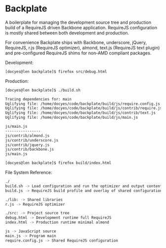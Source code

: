 Backplate
===========

A boilerplate for managing the development source tree and production build of a RequireJS driven Backbone application.
RequireJS configuration is mostly shared between both development and production. 

For convenience Backplate ships with Backbone, underscore, jQuery, RequireJS, r.js (RequireJS optimizer), almond, text.js (RequireJS text plugin) 
and pre-configured RequireJS shims for non-AMD compliant packages.

Development:
```sh
[docyes@len backplate]$ firefox src/debug.html
```

Production:
```sh
[docyes@len backplate]$ ./build.sh 

Tracing dependencies for: main
Uglifying file: /home/docyes/code/backplate/build/js/require.config.js
Uglifying file: /home/docyes/code/backplate/build/js/contrib/require.js
Uglifying file: /home/docyes/code/backplate/build/js/contrib/text.js
Uglifying file: /home/docyes/code/backplate/build/js/main.js

js/main.js
----------------
js/contrib/almond.js
js/contrib/underscore.js
js/contrib/jquery.js
js/contrib/backbone.js
js/main.js

[docyes@len backplate]$ firefox build/index.html
```

File System Reference:
```sh
./
build.sh -> Load configuration and run the optimizer and output contents to ./build
build.js -> RequireJS build profile and overlay of shared configuration

./lib: -> Shared libraries 
r.js -> RequireJS optimizer

./src: -> Project source tree
debug.html -> Development runtime full RequireJS
index.html -> Production runtime minimal almond

js -> JavaScript source
main.js -> Program main
require.config.js -> Shared RequireJS configuration
```



